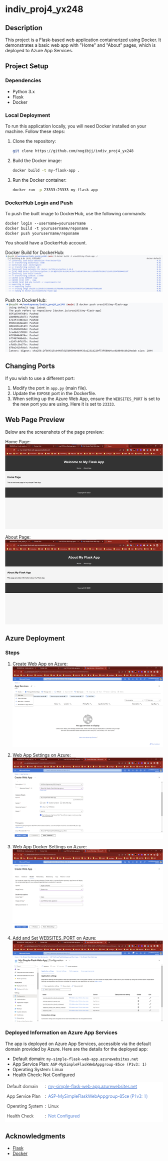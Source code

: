 # indiv_proj4_yx248

## Description
This project is a Flask-based web application containerized using Docker. It demonstrates a basic web app with "Home" and "About" pages, which is deployed to Azure App Services.

## Project Setup

### Dependencies
* Python 3.x
* Flask
* Docker

### Local Deployment
To run this application locally, you will need Docker installed on your machine. Follow these steps:

1. Clone the repository:
    ```bash
    git clone https://github.com/nogibjj/indiv_proj4_yx248
    ```

2. Build the Docker image:
    ```bash
    docker build -t my-flask-app .
    ```

3. Run the Docker container:
    ```bash
    docker run -p 23333:23333 my-flask-app
    ```

### DockerHub Login and Push
To push the built image to DockerHub, use the following commands:

    docker login --username=yourusername
    docker build -t yourusername/reponame .
    docker push yourusername/reponame

You should have a DockerHub account.

Docker Build for DockerHub:
![Docker Build](/images/build-for-dockerhub.png)

Push to DockerHub:
![Push to DockerHub](/images/push-docker.png)

## Changing Ports
If you wish to use a different port:

1. Modify the port in `app.py` (main file).
2. Update the `EXPOSE` port in the Dockerfile.
3. When setting up the Azure Web App, ensure the `WEBSITES_PORT` is set to the new port you are using. Here it is set to `23333`.

## Web Page Preview

Below are the screenshots of the page preview:

Home Page:
![Home Page](/images/home-page.png)

About Page:
![About Page](/images/about-page.png)

## Azure Deployment
### Steps
1. Create Web App on Azure:
![Create Web App](/images/create-web-app.png)

2. Web App Settings on Azure:
![Web App Settings](/images/create-web-app-setting.png)

3. Web App Docker Settings on Azure:
![Web App Docker Settings](/images/create-web-app-docker-setting.png)

4. Add and Set WEBSITES_PORT on Azure:
![Set WEBSITES_PORT](/images/set-websites_port.png)

### Deployed Information on Azure App Services
The app is deployed on Azure App Services, accessible via the default domain provided by Azure. Here are the details for the deployed app:

* Default domain: `my-simple-flask-web-app.azurewebsites.net`
* App Service Plan: `ASP-MySimpleFlaskWebAppgroup-85ce (P1v3: 1)`
* Operating System: Linux
* Health Check: Not Configured

![Azure Public URL](/images/Azure-web-app-public-url.png)

## Acknowledgments
* [Flask](https://flask.palletsprojects.com/)
* [Docker](https://www.docker.com/)
